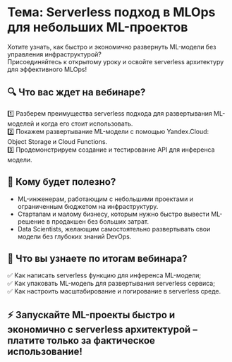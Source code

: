 # Тема: Serverless подход в MLOps для небольших ML-проектов

Хотите узнать, как быстро и экономично развернуть ML-модели без управления инфраструктурой?  
Присоединяйтесь к открытому уроку и освойте serverless архитектуру для эффективного MLOps!

## 🔍 Что вас ждет на вебинаре?  
1️⃣ Разберем преимущества serverless подхода для развертывания ML-моделей и когда его стоит использовать.  
2️⃣ Покажем развертывание ML-модели с помощью Yandex.Cloud: Object Storage и Cloud Functions.  
3️⃣ Продемонстрируем создание и тестирование API для инференса модели.

## 👥 Кому будет полезно?  
- ML-инженерам, работающим с небольшими проектами и ограниченным бюджетом на инфраструктуру.  
- Стартапам и малому бизнесу, которым нужно быстро вывести ML-решение в продакшен без больших затрат.  
- Data Scientists, желающим самостоятельно развертывать свои модели без глубоких знаний DevOps.  

## 🎯 Что вы узнаете по итогам вебинара?  
✅ Как написать serverless функцию для инференса ML-модели;  
✅ Как упаковать ML-модель для развертывания serverless сервиса;    
✅ Как настроить масштабирование и логирование в serverless среде.  

## ⚡ Запускайте ML-проекты быстро и экономично с serverless архитектурой – платите только за фактическое использование!